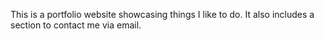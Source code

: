 This is a portfolio website showcasing things I like to do. 
It also includes a section to contact me via email.
